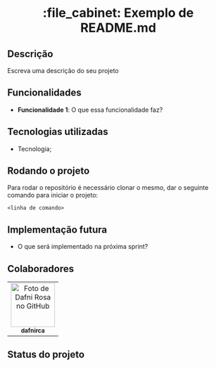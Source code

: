 <h1 align="center">:file_cabinet: Exemplo de README.md</h1>

## Descrição
Escreva uma descrição do seu projeto

## Funcionalidades
* <b>Funcionalidade 1</b>: O que essa funcionalidade faz?

## Tecnologias utilizadas
* Tecnologia;

## Rodando o projeto
Para rodar o repositório é necessário clonar o mesmo, dar o seguinte comando para iniciar o projeto:
```
<linha de comando>
```

## Implementação futura
* O que será implementado na próxima sprint?

## Colaboradores
<table>
  <tr>
    <td align="center">
      <a href="http://github.com/dafnirca">
        <img src="https://avatars.githubusercontent.com/u/109047245?v=4" width="100px;" alt="Foto de Dafni Rosa no GitHub"/><br>
        <sub>
          <b>dafnirca</b>
        </sub>
      </a>
    </td>
  </tr>
</table>

## Status do projeto
